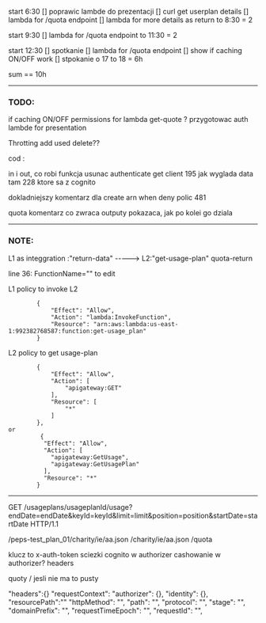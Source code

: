 

start 6:30
[] poprawic lambde do prezentacji
[] curl get userplan details
[] lambda for /quota endpoint 
[] lambda for more details as return
to 8:30 = 2

start 9:30
[] lambda for /quota endpoint
to 11:30 = 2 

start 12:30
[] spotkanie
[] lambda for /quota endpoint
[] show if caching ON/OFF work
[] stpokanie o 17
to 18 = 6h

sum == 10h
********
### TODO:
if caching ON/OFF
permissions for lambda get-quote ?
przygotowac auth lambde for presentation

Throtting add
used delete??


cod :

in i out, co robi funkcja
usunac authenticate get client
195 jak wyglada data tam
228 ktore sa z cognito

dokladniejszy komentarz dla create arn
when deny polic 481


quota 
komentarz co zwraca outputy pokazaca, jak po kolei go dziala


***
### NOTE:

L1 as integgration :"return-data" -----> L2:"get-usage-plan"
quota-return


line 36: FunctionName="" to edit

L1 policy to invoke L2
```
        {
            "Effect": "Allow",
            "Action": "lambda:InvokeFunction",
            "Resource": "arn:aws:lambda:us-east-1:992382768587:function:get-usage_plan"
        }
```
L2 policy to get usage-plan 
```
        {
            "Effect": "Allow",
            "Action": [
                "apigateway:GET"
            ],
            "Resource": [
                "*"
            ]
        },
or
         {
          "Effect": "Allow",
          "Action": [
            "apigateway:GetUsage",
            "apigateway:GetUsagePlan"
          ],
          "Resource": "*"
        }
```

***

GET 
/usageplans/usageplanId/usage?endDate=endDate&keyId=keyId&limit=limit&position=position&startDate=startDate HTTP/1.1

/peps-test_plan_01/charity/ie/aa.json
/charity/ie/aa.json
/quota



klucz to x-auth-token
sciezki cognito w authorizer
cashowanie w authorizer? 
headers

 quoty / jesli nie ma to pusty


"headers":{}
"requestContext":
        "authorizer": {},
        "identity": {},
        "resourcePath":""
        "httpMethod": "",
        "path": "",
        "protocol": "",
        "stage": "",
        "domainPrefix": "",
        "requestTimeEpoch": "",
        "requestId": "",